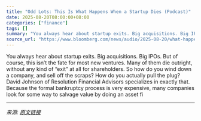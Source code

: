 ```yaml
---
title: "Odd Lots: This Is What Happens When a Startup Dies (Podcast)"
date: 2025-08-20T08:00:00+08:00
categories: ["finance"]
tags: []
summary: "You always hear about startup exits. Big acquisitions. Big IPOs. But of course, this isn’t the fate for most new ventures. Many of them die outright, without any kind of “exit” at all for shareholders"
source_url: "https://www.bloomberg.com/news/audio/2025-08-20/what-happens-when-a-startup-dies-odd-lots"
---
```


You always hear about startup exits. Big acquisitions. Big IPOs. But of course, this isn’t the fate for most new ventures. Many of them die outright, without any kind of “exit” at all for shareholders. So how do you wind down a company, and sell off the scraps? How do you actually pull the plug? David Johnson of Resolution Financial Advisors specializes in exactly that. Because the formal bankruptcy process is very expensive, many companies look for some way to salvage value by doing an asset fi

---

*来源: [原文链接](https://www.bloomberg.com/news/audio/2025-08-20/what-happens-when-a-startup-dies-odd-lots)*
